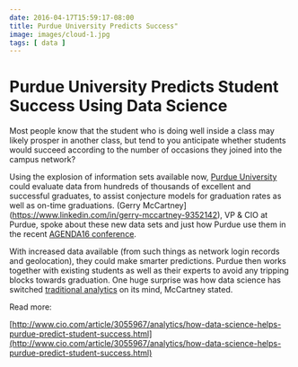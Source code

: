 ```yaml
---
date: 2016-04-17T15:59:17-08:00
title: Purdue University Predicts Success"
image: images/cloud-1.jpg
tags: [ data ]
---
```



# Purdue University Predicts Student Success Using Data Science

Most people know that the student who is doing well inside a class may likely prosper in another class, but tend to you anticipate whether students would succeed according to the number of occasions they joined into the campus network?

Using the explosion of information sets available now, [Purdue University](http://www.purdue.edu/) could evaluate data from hundreds of thousands of excellent and successful graduates, to assist conjecture models for graduation rates as well as on-time graduations. (Gerry McCartney](https://www.linkedin.com/in/gerry-mccartney-9352142), VP & CIO at Purdue, spoke about these new data sets and just how Purdue use them in the recent [AGENDA16 conference](http://www.idgenterprise.com/news/press-release/agenda16-conference-announces-top-25-digital-transformation-award-winners/).

With increased data available (from such things as network login records and geolocation), they could make smarter predictions. Purdue then works together with existing students as well as their experts to avoid any tripping blocks towards graduation. One huge surprise was how data science has switched [traditional analytics](http://www.dummies.com/how-to/content/traditional-and-advanced-analytics-for-big-data.html) on its mind, McCartney stated.

Read more:

[http://www.cio.com/article/3055967/analytics/how-data-science-helps-purdue-predict-student-success.html](http://www.cio.com/article/3055967/analytics/how-data-science-helps-purdue-predict-student-success.html)
